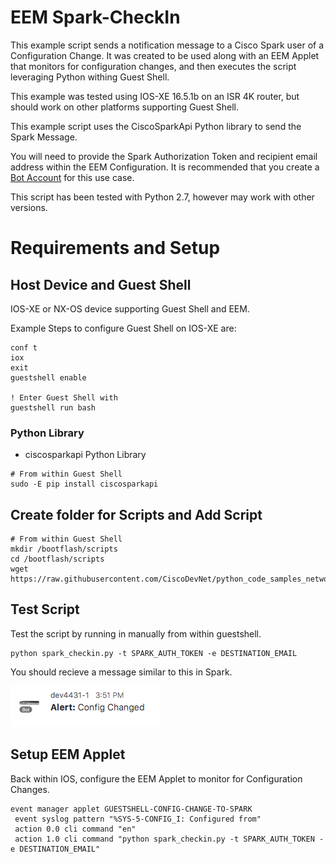 # EEM Spark-CheckIn

This example script sends a notification message to a Cisco Spark user of a Configuration Change.  It was created to be used along with an EEM Applet that monitors for configuration changes, and then executes the script leveraging Python withing Guest Shell.  

This example was tested using IOS-XE 16.5.1b on an ISR 4K router, but should work on other platforms supporting Guest Shell.  

This example script uses the CiscoSparkApi Python library to send the Spark Message.  

You will need to provide the Spark Authorization Token and recipient email address within the EEM Configuration.  It is recommended that you create a [Bot Account](https://developer.ciscospark.com/bots.html) for this use case.  
  
This script has been tested with Python 2.7, however may work with other versions.  
    
    
# Requirements and Setup 

## Host Device and Guest Shell

IOS-XE or NX-OS device supporting Guest Shell and EEM.  

Example Steps to configure Guest Shell on IOS-XE are: 

```
conf t
iox
exit
guestshell enable 

! Enter Guest Shell with 
guestshell run bash 
```

### Python Library

- ciscosparkapi Python Library 

```
# From within Guest Shell 
sudo -E pip install ciscosparkapi 
```

## Create folder for Scripts and Add Script 

```
# From within Guest Shell 
mkdir /bootflash/scripts 
cd /bootflash/scripts
wget https://raw.githubusercontent.com/CiscoDevNet/python_code_samples_network/master/spark_checkin/spark_checkin.py

```

## Test Script 

Test the script by running in manually from within guestshell.  

```
python spark_checkin.py -t SPARK_AUTH_TOKEN -e DESTINATION_EMAIL
```

You should recieve a message similar to this in Spark.  

![](Spark_Message.png)

## Setup EEM Applet

Back within IOS, configure the EEM Applet to monitor for Configuration Changes.  

```
event manager applet GUESTSHELL-CONFIG-CHANGE-TO-SPARK
 event syslog pattern "%SYS-5-CONFIG_I: Configured from"
 action 0.0 cli command "en"
 action 1.0 cli command "python spark_checkin.py -t SPARK_AUTH_TOKEN -e DESTINATION_EMAIL"
```
